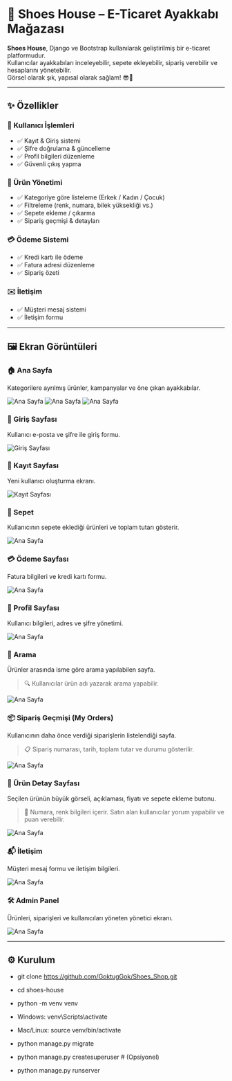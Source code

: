 # 👟 Shoes House – E-Ticaret Ayakkabı Mağazası

**Shoes House**, Django ve Bootstrap kullanılarak geliştirilmiş bir e-ticaret platformudur.  
Kullanıcılar ayakkabıları inceleyebilir, sepete ekleyebilir, sipariş verebilir ve hesaplarını yönetebilir.  
Görsel olarak şık, yapısal olarak sağlam! 😎💼

---

## ✨ Özellikler

### 👤 Kullanıcı İşlemleri
- ✅ Kayıt & Giriş sistemi
- ✅ Şifre doğrulama & güncelleme
- ✅ Profil bilgileri düzenleme
- ✅ Güvenli çıkış yapma

### 👟 Ürün Yönetimi
- ✅ Kategoriye göre listeleme (Erkek / Kadın / Çocuk)
- ✅ Filtreleme (renk, numara, bilek yüksekliği vs.)
- ✅ Sepete ekleme / çıkarma
- ✅ Sipariş geçmişi & detayları

### 💳 Ödeme Sistemi
- ✅ Kredi kartı ile ödeme
- ✅ Fatura adresi düzenleme
- ✅ Sipariş özeti

### ✉️ İletişim
- ✅ Müşteri mesaj sistemi
- ✅ İletişim formu

---

## 🖼️ Ekran Görüntüleri

### 🏠 Ana Sayfa  
Kategorilere ayrılmış ürünler, kampanyalar ve öne çıkan ayakkabılar.

![Ana Sayfa](screenshots/home.png)
![Ana Sayfa](screenshots/home2.png)
![Ana Sayfa](screenshots/home3.png)

### 🔐 Giriş Sayfası  
Kullanıcı e-posta ve şifre ile giriş formu.

![Giriş Sayfası](screenshots/login.png)

### 📝 Kayıt Sayfası  
Yeni kullanıcı oluşturma ekranı.

![Kayıt Sayfası](screenshots/register.png)

### 🛒 Sepet  
Kullanıcının sepete eklediği ürünleri ve toplam tutarı gösterir.

![Ana Sayfa](screenshots/card.png)

### 💳 Ödeme Sayfası  
Fatura bilgileri ve kredi kartı formu.

![Ana Sayfa](screenshots/payment.png)

### 👤 Profil Sayfası  
Kullanıcı bilgileri, adres ve şifre yönetimi.

![Ana Sayfa](screenshots/profile.png)

### 🔎 Arama  
Ürünler arasında isme göre arama yapılabilen sayfa.  
> 🔍 Kullanıcılar ürün adı yazarak arama yapabilir.

![Ana Sayfa](screenshots/search.png)

### 📦 Sipariş Geçmişi (My Orders)  
Kullanıcının daha önce verdiği siparişlerin listelendiği sayfa.  
> 📋 Sipariş numarası, tarih, toplam tutar ve durumu gösterilir.

![Ana Sayfa](screenshots/orders.png)

### 👟 Ürün Detay Sayfası  
Seçilen ürünün büyük görseli, açıklaması, fiyatı ve sepete ekleme butonu.  
> 🧾 Numara, renk bilgileri içerir. Satın alan kullanıcılar yorum yapabilir ve puan verebilir.

![Ana Sayfa](screenshots/porduct-detail.png)

### 📬 İletişim  
Müşteri mesaj formu ve iletişim bilgileri.

![Ana Sayfa](screenshots/home4.png)

### 🛠️ Admin Panel  
Ürünleri, siparişleri ve kullanıcıları yöneten yönetici ekranı.

![Ana Sayfa](screenshots/admin.png)


---

## ⚙️ Kurulum

- git clone https://github.com/GoktugGok/Shoes_Shop.git

- cd shoes-house

- python -m venv venv

- Windows: venv\Scripts\activate

- Mac/Linux: source venv/bin/activate


- python manage.py migrate

- python manage.py createsuperuser  # (Opsiyonel)

- python manage.py runserver



